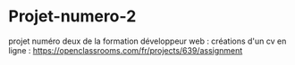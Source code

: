 # Projet-numero-2
projet numéro deux de la formation développeur web : créations d'un cv en ligne : https://openclassrooms.com/fr/projects/639/assignment
